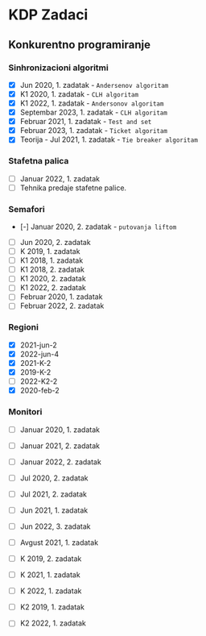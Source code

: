 # KDP Zadaci

## Konkurentno programiranje

### Sinhronizacioni algoritmi
- [x] Jun 2020, 1. zadatak - `Andersenov algoritam`
- [x] K1 2020, 1. zadatak - `CLH algoritam` 
- [x] K1 2022, 1. zadatak - `Andersonov algoritam`
- [x] Septembar 2023, 1. zadatak - `CLH algoritam`
- [x] Februar 2021, 1. zadatak - `Test and set`
- [x] Februar 2023, 1. zadatak - `Ticket algoritam`
- [x] Teorija - Jul 2021, 1. zadatak - `Tie breaker algoritam`

### Stafetna palica
- [ ] Januar 2022, 1. zadatak
- [ ] Tehnika predaje stafetne palice. 

### Semafori
- [-] Januar 2020, 2. zadatak - `putovanja liftom`
- [ ] Jun 2020, 2. zadatak
- [ ] K 2019, 1. zadatak
- [ ] K1 2018, 1. zadatak
- [ ] K1 2018, 2. zadatak
- [ ] K1 2020, 2. zadatak
- [ ] K1 2022, 2. zadatak
- [ ] Februar 2020, 1. zadatak
- [ ] Februar 2022, 2. zadatak

### Regioni

- [x] 2021-jun-2
- [x] 2022-jun-4
- [x] 2021-K-2
- [x] 2019-K-2
- [ ] 2022-K2-2
- [x] 2020-feb-2

### Monitori
- [ ] Januar 2020, 1. zadatak
- [ ] Januar 2021, 2. zadatak
- [ ] Januar 2022, 2. zadatak
- [ ] Jul 2020, 2. zadatak
- [ ] Jul 2021, 2. zadatak
- [ ] Jun 2021, 1. zadatak
- [ ] Jun 2022, 3. zadatak
- [ ] Avgust 2021, 1. zadatak
- [ ] K 2019, 2. zadatak
- [ ] K 2021, 1. zadatak
- [ ] K 2022, 1. zadatak
- [ ] K2 2019, 1. zadatak
- [ ] K2 2022, 1. zadatak






